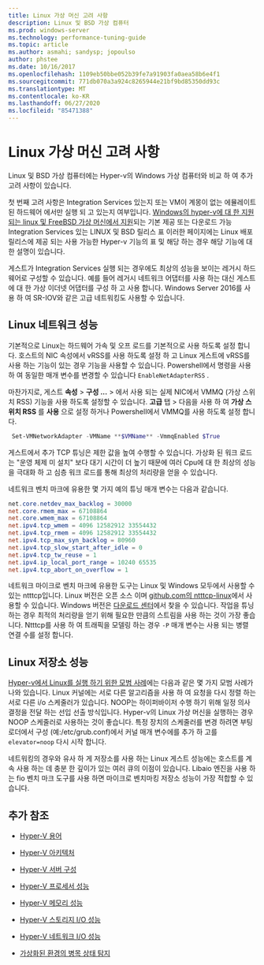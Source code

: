```yaml
---
title: Linux 가상 머신 고려 사항
description: Linux 및 BSD 가상 컴퓨터
ms.prod: windows-server
ms.technology: performance-tuning-guide
ms.topic: article
ms.author: asmahi; sandysp; jopoulso
author: phstee
ms.date: 10/16/2017
ms.openlocfilehash: 1109eb50bbe052b39fe7a91903fa0aea58b6e4f1
ms.sourcegitcommit: 771db070a3a924c8265944e21bf9bd85350dd93c
ms.translationtype: MT
ms.contentlocale: ko-KR
ms.lasthandoff: 06/27/2020
ms.locfileid: "85471388"
---
```

# <a name="linux-virtual-machine-considerations"></a>Linux 가상 머신 고려 사항

Linux 및 BSD 가상 컴퓨터에는 Hyper-v의 Windows 가상 컴퓨터와 비교 하 여 추가 고려 사항이 있습니다.

첫 번째 고려 사항은 Integration Services 있는지 또는 VM이 계몽이 없는 에뮬레이트된 하드웨어 에서만 실행 되 고 있는지 여부입니다. [Windows의 hyper-v에 대 한 지원 되는 linux 및 FreeBSD 가상 머신에서 지원](https://technet.microsoft.com/windows-server-docs/compute/hyper-v/supported-linux-and-freebsd-virtual-machines-for-hyper-v-on-windows)되는 기본 제공 또는 다운로드 가능 Integration Services 있는 LINUX 및 BSD 릴리스 표 이러한 페이지에는 Linux 배포 릴리스에 제공 되는 사용 가능한 Hyper-v 기능의 표 및 해당 하는 경우 해당 기능에 대 한 설명이 있습니다.

게스트가 Integration Services 실행 되는 경우에도 최상의 성능을 보이는 레거시 하드웨어로 구성할 수 있습니다. 예를 들어 레거시 네트워크 어댑터를 사용 하는 대신 게스트에 대 한 가상 이더넷 어댑터를 구성 하 고 사용 합니다. Windows Server 2016를 사용 하 여 SR-IOV와 같은 고급 네트워킹도 사용할 수 있습니다.

## <a name="linux-network-performance"></a>Linux 네트워크 성능

기본적으로 Linux는 하드웨어 가속 및 오프 로드를 기본적으로 사용 하도록 설정 합니다. 호스트의 NIC 속성에서 vRSS를 사용 하도록 설정 하 고 Linux 게스트에 vRSS를 사용 하는 기능이 있는 경우 기능을 사용할 수 있습니다. Powershell에서 명령을 사용 하 여 동일한 매개 변수를 변경할 수 있습니다 `EnableNetAdapterRSS` .

마찬가지로, 게스트 **속성**  >  **구성 ...**  >  에서 사용 되는 실제 NIC에서 VMMQ (가상 스위치 RSS) 기능을 사용 하도록 설정할 수 있습니다. **고급** 탭 > 다음을 사용 하 여 **가상 스위치 RSS** 를 **사용** 으로 설정 하거나 Powershell에서 VMMQ를 사용 하도록 설정 합니다.

```PowerShell
 Set-VMNetworkAdapter -VMName **$VMName** -VmmqEnabled $True
 ```

게스트에서 추가 TCP 튜닝은 제한 값을 높여 수행할 수 있습니다. 가상화 된 워크 로드는 "운영 체제 미 설치" 보다 대기 시간이 더 높기 때문에 여러 Cpu에 대 한 최상의 성능을 극대화 하 고 심층 워크 로드를 통해 최상의 처리량을 얻을 수 있습니다.

네트워크 벤치 마크에 유용한 몇 가지 예의 튜닝 매개 변수는 다음과 같습니다.

```PowerShell
net.core.netdev_max_backlog = 30000
net.core.rmem_max = 67108864
net.core.wmem_max = 67108864
net.ipv4.tcp_wmem = 4096 12582912 33554432
net.ipv4.tcp_rmem = 4096 12582912 33554432
net.ipv4.tcp_max_syn_backlog = 80960
net.ipv4.tcp_slow_start_after_idle = 0
net.ipv4.tcp_tw_reuse = 1
net.ipv4.ip_local_port_range = 10240 65535
net.ipv4.tcp_abort_on_overflow = 1
```

네트워크 마이크로 벤치 마크에 유용한 도구는 Linux 및 Windows 모두에서 사용할 수 있는 ntttcp입니다. Linux 버전은 오픈 소스 이며 [github.com의 ntttcp-linux](https://github.com/Microsoft/ntttcp-for-linux)에서 사용할 수 있습니다. Windows 버전은 [다운로드 센터](https://gallery.technet.microsoft.com/NTttcp-Version-528-Now-f8b12769)에서 찾을 수 있습니다. 작업을 튜닝 하는 경우 최적의 처리량을 얻기 위해 필요한 만큼의 스트림을 사용 하는 것이 가장 좋습니다. Ntttcp를 사용 하 여 트래픽을 모델링 하는 경우 `-P` 매개 변수는 사용 되는 병렬 연결 수를 설정 합니다.

## <a name="linux-storage-performance"></a>Linux 저장소 성능

[Hyper-v에서 Linux를 실행 하기 위한 모범 사례](https://technet.microsoft.com/windows-server-docs/compute/hyper-v/best-practices-for-running-linux-on-hyper-v)에는 다음과 같은 몇 가지 모범 사례가 나와 있습니다. Linux 커널에는 서로 다른 알고리즘을 사용 하 여 요청을 다시 정렬 하는 서로 다른 i/o 스케줄러가 있습니다. NOOP는 하이퍼바이저 수행 하기 위해 일정 의사 결정을 전달 하는 선입 선출 방식입니다. Hyper-v의 Linux 가상 머신을 실행하는 경우 NOOP 스케줄러로 사용하는 것이 좋습니다. 특정 장치의 스케줄러를 변경 하려면 부팅 로더에서 구성 (예:/etc/grub.conf)에서 커널 매개 변수에를 추가 하 고를 `elevator=noop` 다시 시작 합니다.

네트워킹의 경우와 유사 하 게 저장소를 사용 하는 Linux 게스트 성능에는 호스트를 계속 사용 하는 데 충분 한 깊이가 있는 여러 큐의 이점이 있습니다. Libaio 엔진을 사용 하는 fio 벤치 마크 도구를 사용 하면 마이크로 벤치마킹 저장소 성능이 가장 적합할 수 있습니다.

## <a name="additional-references"></a>추가 참조

-   [Hyper-V 용어](terminology.md)

-   [Hyper-V 아키텍처](architecture.md)

-   [Hyper-V 서버 구성](configuration.md)

-   [Hyper-V 프로세서 성능](processor-performance.md)

-   [Hyper-V 메모리 성능](memory-performance.md)

-   [Hyper-V 스토리지 I/O 성능](storage-io-performance.md)

-   [Hyper-V 네트워크 I/O 성능](network-io-performance.md)

-   [가상화된 환경의 병목 상태 탐지](detecting-virtualized-environment-bottlenecks.md)
